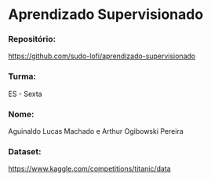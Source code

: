 # Aprendizado Supervisionado

### Repositório: 
https://github.com/sudo-lofi/aprendizado-supervisionado

### Turma: 
ES - Sexta

### Nome: 
Aguinaldo Lucas Machado e Arthur Ogibowski Pereira

### Dataset: 
https://www.kaggle.com/competitions/titanic/data
